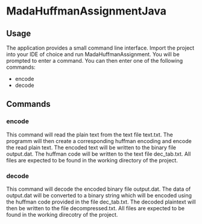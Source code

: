 # MadaHuffmanAssignmentJava

## Usage
The application provides a small command line interface. Import the project into your IDE of choice and run MadaHuffmanAssignment.
You will be prompted to enter a command. You can then enter one of the following commands: 

* encode
* decode

## Commands
### encode
This command will read the plain text from the text file text.txt. The programm will then create a corresponding huffman encoding
and encode the read plain text. The encoded text will be written to the binary file output.dat. The huffman code will be 
written to the text file dec_tab.txt. All files are expected to be found in the working directory of the project. 

### decode
This command will decode the encoded binary file output.dat. The data of output.dat will be converted to a binary string which
will be encoded using the huffman code provided in the file dec_tab.txt. The decoded plaintext will then be written to the
file decompressed.txt. All files are expected to be found in the working direcotry of the project. 
